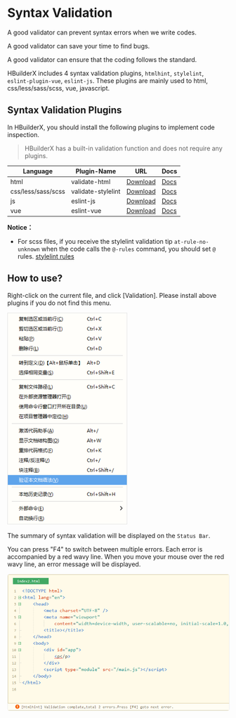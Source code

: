 # Syntax Validation

A good validator can prevent syntax errors when we write codes.

A good validator can save your time to find bugs.

A good validator can ensure that the coding follows the standard.

HBuilderX includes 4 syntax validation plugins, `htmlhint`, `stylelint`,` eslint-plugin-vue`, `eslint-js`. These plugins are mainly used to html, css/less/sass/scss, vue, javascript.


## Syntax Validation Plugins

In HBuilderX, you should install the following plugins to implement code inspection.

> HBuilderX has a built-in validation function and does not require any plugins.

|Language			|Plugin-Name			|URL																|Docs											|
|--				|--					|--																		|--													|
|html			|validate-html		|[Download](https://ext.dcloud.net.cn/plugin?name=validate-html)		|[Docs](/Tutorial/extension/validate-html)		|
|css/less/sass/scss	|validate-stylelint	| [Download](https://ext.dcloud.net.cn/plugin?name=validate-stylelint)	|[Docs](/Tutorial/extension/validate-stylelint)	|
|js				|eslint-js			|[Download](https://ext.dcloud.net.cn/plugin?name=eslint-js)			|[Docs](/Tutorial/extension/eslint-js)			|
|vue			|eslint-vue			|[Download](https://ext.dcloud.net.cn/plugin?name=eslint-vue)			|[Docs](/Tutorial/extension/eslint-vue)			|

**Notice：**
- For scss files, if you receive the stylelint validation tip `at-rule-no-unknown` when the code calls the `@-rules` command, you should set `@` rules. [stylelint rules](http://stylelint.cn/user-guide/rules/#at-rule)

## How to use?

Right-click on the current file, and click [Validation]. Please install above plugins if you do not find this menu.

<img src="/static/snapshots/tutorial/syntaxcheck.png" style="zoom:90%;" />

The summary of syntax validation will be displayed on the `Status Bar`.

You can press "F4" to switch between multiple errors. Each error is accompanied by a red wavy line. When you move your mouse over the red wavy line, an error message will be displayed.

<img src="/static/snapshots/started_tutorial/plugins-syntax-check-01_en.png" style="zoom: 90%;border:1px solid #eee;border-radius: 5px;" />
